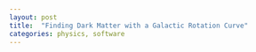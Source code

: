 ```yaml
---
layout: post
title:  "Finding Dark Matter with a Galactic Rotation Curve"
categories: physics, software
---
```

